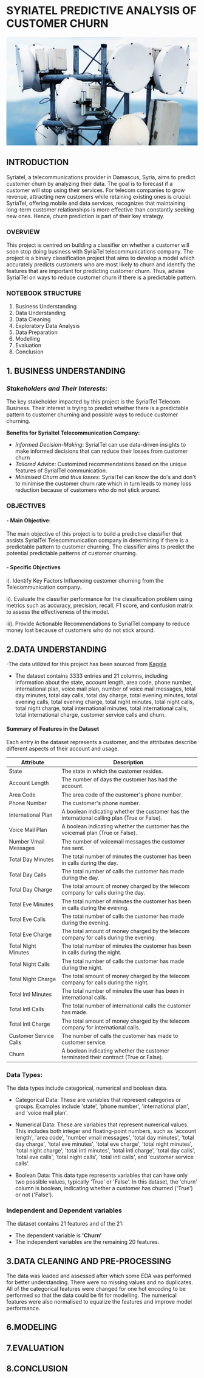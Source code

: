 
# SYRIATEL PREDICTIVE ANALYSIS OF CUSTOMER CHURN 
![Telecommunication Image](Telecomunication.jpg)

## INTRODUCTION
Syriatel, a telecommunications provider in Damascus, Syria, aims to predict customer churn by analyzing their data. The goal is to forecast if a customer will stop using their services. For telecom companies to grow revenue, attracting new customers while retaining existing ones is crucial. SyriaTel, offering mobile and data services, recognizes that maintaining long-term customer relationships is more effective than constantly seeking new ones. Hence, churn prediction is part of their key strategy.

### OVERVIEW
This project is centred on building a classifier on whether a customer will soon stop doing business with SyriaTel telecommunications company. The project is a binary classification project that aims to develop a model which accurately predicts customers who are most likely to churn and identify the features that are important for predicting customer churn. Thus, advise SyrialTel on ways to reduce customer churn if there is a predictable pattern.

### NOTEBOOK STRUCTURE
1. Business Understanding
2. Data Understanding
3. Data Cleaning
4. Exploratory Data Analysis
5. Data Preparation
6. Modelling
7. Evaluation
8. Conclusion

## 1. BUSINESS UNDERSTANDING
### *Stakeholders and Their Interests:* ###
The key stakeholder impacted by this project is the SyrialTel Telecom Business. Their interest is trying to predict whether there is a predictable pattern to customer churning and possible ways to reduce customer churning.

**Benefits for Syrialtel Telecommunication Company:**
- *Informed Decision-Making*: SyrialTel can use data-driven insights to make informed decisions that can reduce their losses from customer churn 
- *Tailored Advice*: Customized recommendations based on the unique features of SyrialTel communication.
- *Minimised Churn and thus losses*: SyrialTel can know the do's and don't to minimise the customer churn rate which in turn leads to money loss reduction because of customers who do not stick around. 

### OBJECTIVES ###
#### - Main Objective: ####
The main objective of this project is to build a predictive classifier that assists SyrialTel Telecommunication company in determining if there is a predictable pattern to customer churning. The classifier aims to predict the potential predictable patterns of customer churning.

#### - Specific Objectives ####

i). Identify Key Factors Influencing customer churning from the Telecommunication company.

ii). Evaluate the classifier performance for the classification problem using metrics such as accuracy, precision, recall, F1 score, and confusion matrix to assess the effectiveness of the model.

iii). Provide Actionable Recommendations to SyrialTel company to reduce money lost because of customers who do not stick around.


## 2.DATA UNDERSTANDING
-The data utilized for this project has been sourced from [Kaggle](https://www.kaggle.com/becksddf/churn-in-telecoms-dataset)

- The dataset contains 3333 entries and 21 columns, including information about the state, account length, area code, phone number, international plan, voice mail plan, number of voice mail messages, total day minutes, total day calls, total day charge, total evening minutes, total evening calls, total evening charge, total night minutes, total night calls, total night charge, total international minutes, total international calls, total international charge, customer service calls and churn.

#### **Summary of Features in the Dataset**
Each entry in the dataset represents a customer, and the attributes describe different aspects of their account and usage.

| Attribute                | Description                                                                                     |
|--------------------------|-------------------------------------------------------------------------------------------------|
| State                    | The state in which the customer resides.                                                       |
| Account Length           | The number of days the customer has had the account.                                             |
| Area Code                | The area code of the customer's phone number.                                                    |
| Phone Number             | The customer's phone number.                                                                    |
| International Plan       | A boolean indicating whether the customer has the international calling plan (True or False).   |
| Voice Mail Plan          | A boolean indicating whether the customer has the voicemail plan (True or False).               |
| Number Vmail Messages    | The number of voicemail messages the customer has sent.                                          |
| Total Day Minutes        | The total number of minutes the customer has been in calls during the day.                        |
| Total Day Calls          | The total number of calls the customer has made during the day.                                   |
| Total Day Charge         | The total amount of money charged by the telecom company for calls during the day.               |
| Total Eve Minutes        | The total number of minutes the customer has been in calls during the evening.                    |
| Total Eve Calls          | The total number of calls the customer has made during the evening.                               |
| Total Eve Charge         | The total amount of money charged by the telecom company for calls during the evening.           |
| Total Night Minutes      | The total number of minutes the customer has been in calls during the night.                      |
| Total Night Calls        | The total number of calls the customer has made during the night.                                  |
| Total Night Charge       | The total amount of money charged by the telecom company for calls during the night.             |
| Total Intl Minutes       | The total number of minutes the user has been in international calls.                             |
| Total Intl Calls         | The total number of international calls the customer has made.                                     |
| Total Intl Charge        | The total amount of money charged by the telecom company for international calls.                 |
| Customer Service Calls   | The number of calls the customer has made to customer service.                                     |
| Churn                    | A boolean indicating whether the customer terminated their contract (True or False).              |

### Data Types: ###
The data types include categorical, numerical and boolean data.
- Categorical Data: These are variables that represent categories or groups. Examples include 'state', 'phone number', 'international plan', and 'voice mail plan'.

- Numerical Data: These are variables that represent numerical values. This includes both integer and floating-point numbers, such as 'account length', 'area code', 'number vmail messages', 'total day minutes', 'total day charge', 'total eve minutes', 'total eve charge', 'total night minutes', 'total night charge', 'total intl minutes', 'total intl charge', 'total day calls', 'total eve calls', 'total night calls', 'total intl calls', and 'customer service calls'.

- Boolean Data: This data type represents variables that can have only two possible values, typically 'True' or 'False'. In this dataset, the 'churn' column is boolean, indicating whether a customer has churned ('True') or not ('False').

### Independent and Dependent variables ###
The dataset contains 21 features and of the 21:
- The dependent variable is **'Churn'**
- The independent variables are the remaining 20 features.

## 3.DATA CLEANING AND PRE-PROCESSING
The data was loaded and assessed after which some EDA was performed for better understanding. There were no missing values and no duplicates. All of the categorical features were changed for one hot encoding to be performed so that the data could be fit for modelling. The numerical features were also normalised to equalize the features and improve model performance. 

## 6.MODELING
## 7.EVALUATION
## 8.CONCLUSION
